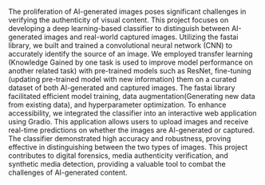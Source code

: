 The proliferation of AI-generated images poses significant challenges in verifying the authenticity of visual content. 
This project focuses on developing a deep learning-based classifier to distinguish between AI-generated images and real-world captured images.
Utilizing the fastai library, we built and trained a convolutional neural network (CNN) to accurately identify the source of an image.
We employed transfer learning (Knowledge Gained by one task is used to improve model performance on another related task) with pre-trained models such as ResNet, fine-tuning (updating pre-trained model with new information) them on a curated dataset of both AI-generated and captured images. 
The fastai library facilitated efficient model training, data augmentation(Generating new data from existing data), and hyperparameter optimization.
To enhance accessibility, we integrated the classifier into an interactive web application using Gradio. 
This application allows users to upload images and receive real-time predictions on whether the images are AI-generated or captured.
The classifier demonstrated high accuracy and robustness, proving effective in distinguishing between the two types of images. 
This project contributes to digital forensics, media authenticity verification, and synthetic media detection, providing a valuable tool to combat the challenges of AI-generated content.

